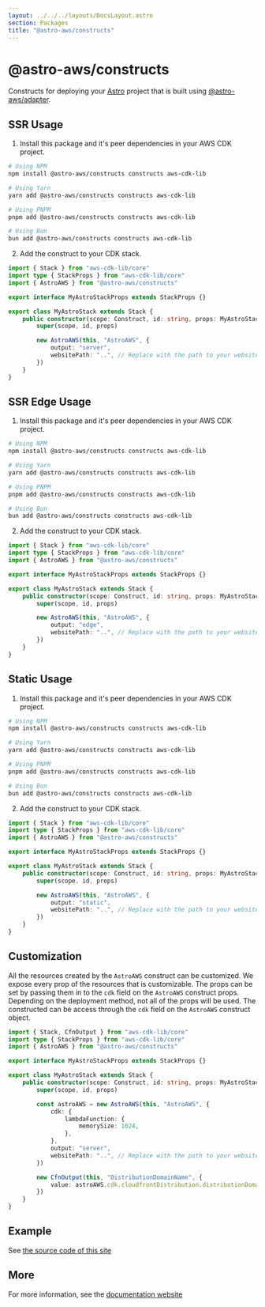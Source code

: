```yaml
---
layout: ../../../layouts/DocsLayout.astro
section: Packages
title: "@astro-aws/constructs"
---
```


# @astro-aws/constructs

Constructs for deploying your [Astro](https://astro.build/) project that is built using [@astro-aws/adapter](https://www.npmjs.com/package/@astro-aws/adapter).

## SSR Usage

1. Install this package and it's peer dependencies in your AWS CDK project.

```sh
# Using NPM
npm install @astro-aws/constructs constructs aws-cdk-lib

# Using Yarn
yarn add @astro-aws/constructs constructs aws-cdk-lib

# Using PNPM
pnpm add @astro-aws/constructs constructs aws-cdk-lib

# Using Bun
bun add @astro-aws/constructs constructs aws-cdk-lib
```

2. Add the construct to your CDK stack.

```ts
import { Stack } from "aws-cdk-lib/core"
import type { StackProps } from "aws-cdk-lib/core"
import { AstroAWS } from "@astro-aws/constructs"

export interface MyAstroStackProps extends StackProps {}

export class MyAstroStack extends Stack {
	public constructor(scope: Construct, id: string, props: MyAstroStackProps) {
		super(scope, id, props)

		new AstroAWS(this, "AstroAWS", {
			output: "server",
			websitePath: "..", // Replace with the path to your website code.
		})
	}
}
```

## SSR Edge Usage

1. Install this package and it's peer dependencies in your AWS CDK project.

```sh
# Using NPM
npm install @astro-aws/constructs constructs aws-cdk-lib

# Using Yarn
yarn add @astro-aws/constructs constructs aws-cdk-lib

# Using PNPM
pnpm add @astro-aws/constructs constructs aws-cdk-lib

# Using Bun
bun add @astro-aws/constructs constructs aws-cdk-lib
```

2. Add the construct to your CDK stack.

```ts
import { Stack } from "aws-cdk-lib/core"
import type { StackProps } from "aws-cdk-lib/core"
import { AstroAWS } from "@astro-aws/constructs"

export interface MyAstroStackProps extends StackProps {}

export class MyAstroStack extends Stack {
	public constructor(scope: Construct, id: string, props: MyAstroStackProps) {
		super(scope, id, props)

		new AstroAWS(this, "AstroAWS", {
			output: "edge",
			websitePath: "..", // Replace with the path to your website code.
		})
	}
}
```

## Static Usage

1. Install this package and it's peer dependencies in your AWS CDK project.

```sh
# Using NPM
npm install @astro-aws/constructs constructs aws-cdk-lib

# Using Yarn
yarn add @astro-aws/constructs constructs aws-cdk-lib

# Using PNPM
pnpm add @astro-aws/constructs constructs aws-cdk-lib

# Using Bun
bun add @astro-aws/constructs constructs aws-cdk-lib
```

2. Add the construct to your CDK stack.

```ts
import { Stack } from "aws-cdk-lib/core"
import type { StackProps } from "aws-cdk-lib/core"
import { AstroAWS } from "@astro-aws/constructs"

export interface MyAstroStackProps extends StackProps {}

export class MyAstroStack extends Stack {
	public constructor(scope: Construct, id: string, props: MyAstroStackProps) {
		super(scope, id, props)

		new AstroAWS(this, "AstroAWS", {
			output: "static",
			websitePath: "..", // Replace with the path to your website code.
		})
	}
}
```

## Customization

All the resources created by the `AstroAWS` construct can be customized. We expose every prop of the resources that is customizable. The props can be set by passing them in to the `cdk` field on the `AstroAWS` construct props. Depending on the deployment method, not all of the props will be used. The constructed can be access through the `cdk` field on the `AstroAWS` construct object.

```ts
import { Stack, CfnOutput } from "aws-cdk-lib/core"
import type { StackProps } from "aws-cdk-lib/core"
import { AstroAWS } from "@astro-aws/constructs"

export interface MyAstroStackProps extends StackProps {}

export class MyAstroStack extends Stack {
	public constructor(scope: Construct, id: string, props: MyAstroStackProps) {
		super(scope, id, props)

		const astroAWS = new AstroAWS(this, "AstroAWS", {
			cdk: {
				lambdaFunction: {
					memorySize: 1024,
				},
			},
			output: "server",
			websitePath: "..", // Replace with the path to your website code.
		})

		new CfnOutput(this, "DistributionDomainName", {
			value: astroAWS.cdk.cloudfrontDistribution.distributionDomainName,
		})
	}
}
```

## Example

See [the source code of this site](https://github.com/lukeshay/astro-aws/blob/main/apps/infra/src/lib/stacks/website-stack.ts)

## More

For more information, see the [documentation website](https://astro-aws.org/)
